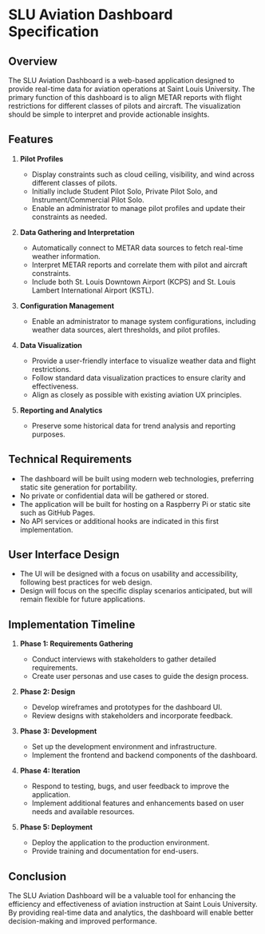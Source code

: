 # SLU Aviation Dashboard Specification

## Overview

The SLU Aviation Dashboard is a web-based application designed to provide real-time data for aviation operations at Saint Louis University. The primary function of this dashboard is to align METAR reports with flight restrictions for different classes of pilots and aircraft. The visualization should be simple to interpret and provide actionable insights.

## Features

1. **Pilot Profiles**
   - Display constraints such as cloud ceiling, visibility, and wind across different classes of pilots.
   - Initially include Student Pilot Solo, Private Pilot Solo, and Instrument/Commercial Pilot Solo.
   - Enable an administrator to manage pilot profiles and update their constraints as needed.

2. **Data Gathering and Interpretation**
   - Automatically connect to METAR data sources to fetch real-time weather information.
   - Interpret METAR reports and correlate them with pilot and aircraft constraints.
   - Include both St. Louis Downtown Airport (KCPS) and St. Louis Lambert International Airport (KSTL).

3. **Configuration Management**
   - Enable an administrator to manage system configurations, including weather data sources, alert thresholds, and pilot profiles.

4. **Data Visualization**
   - Provide a user-friendly interface to visualize weather data and flight restrictions.
   - Follow standard data visualization practices to ensure clarity and effectiveness.
   - Align as closely as possible with existing aviation UX principles.

5. **Reporting and Analytics**
   - Preserve some historical data for trend analysis and reporting purposes.

## Technical Requirements

- The dashboard will be built using modern web technologies, preferring static site generation for portability.
- No private or confidential data will be gathered or stored.
- The application will be built for hosting on a Raspberry Pi or static site such as GitHub Pages.
- No API services or additional hooks are indicated in this first implementation.

## User Interface Design

- The UI will be designed with a focus on usability and accessibility, following best practices for web design.
- Design will focus on the specific display scenarios anticipated, but will remain flexible for future applications.

## Implementation Timeline

1. **Phase 1: Requirements Gathering**
   - Conduct interviews with stakeholders to gather detailed requirements.
   - Create user personas and use cases to guide the design process.

2. **Phase 2: Design**
   - Develop wireframes and prototypes for the dashboard UI.
   - Review designs with stakeholders and incorporate feedback.

3. **Phase 3: Development**
   - Set up the development environment and infrastructure.
   - Implement the frontend and backend components of the dashboard.

4. **Phase 4: Iteration**
   - Respond to testing, bugs, and user feedback to improve the application.
   - Implement additional features and enhancements based on user needs and available resources.

5. **Phase 5: Deployment**
   - Deploy the application to the production environment.
   - Provide training and documentation for end-users.

## Conclusion

The SLU Aviation Dashboard will be a valuable tool for enhancing the efficiency and effectiveness of aviation instruction at Saint Louis University. By providing real-time data and analytics, the dashboard will enable better decision-making and improved performance.
